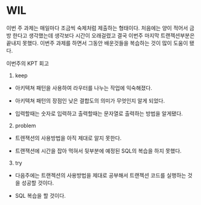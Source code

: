 # WIL

이번 주 과제는 매일마다 조금씩 숙제처럼 제출하는 형태이다. 처음에는 양이 적어서 금방 한다고 생각했는데 생각보다 시간이 오래걸렸고 결국 이번주 마지막 트랜젝션부분은 끝내지 못했다. 이번주 과제를 하면서 그동안 배운것들을 복습하는 것이 많이 도움이 됐다. 

 이번주의 KPT 회고

1. keep
* 아키텍쳐 패턴을 사용하여 라우터를 나누는 작업에 익숙해졌다.

* 아키텍쳐 패턴의 장점인 낮은 결합도의 의미가 무엇인지 알게 되었다.

* 입력할때는 숫자로 입력하고 출력할때는 문자열로 출력하는 방법을 알게됐다.

2. problem
* 트렌잭션의 사용방법을 아직 제대로 알지 못한다.

* 트랜잭션에 시간을 잡아 먹혀서 뒷부분에 예정된 SQL의 복습을 하지 못했다.

3. try
* 다음주에는 트랜젝션의 사용방법을 제대로 공부해서 트랜젝션 코드를 실행하는 것을 성공할 것이다.

* SQL 복습을 할 것이다.

